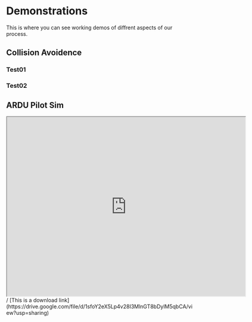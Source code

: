 # Demonstrations
This is where you can see working demos of diffrent aspects of our process.

## Collision Avoidence

### Test01


### Test02

## ARDU Pilot Sim
<iframe src="https://drive.google.com/file/d/1pSyCM9ckDtqsnkcqCTbkGO7JkuXJ4IXq/view?usp=sharing" width="640" height="480"></iframe> /
[This is a download link](https://drive.google.com/file/d/1sfoY2eX5Lp4v28I3MlnGT8bDylM5qbCA/view?usp=sharing)
